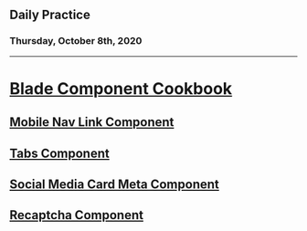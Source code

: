 ## Daily Practice
### Thursday, October 8th, 2020
---


# [Blade Component Cookbook](https://laracasts.com/series/blade-component-cookbook)


## [Mobile Nav Link Component](https://laracasts.com/series/blade-component-cookbook/episodes/8)



## [Tabs Component](https://laracasts.com/series/blade-component-cookbook/episodes/9)



## [Social Media Card Meta Component](https://laracasts.com/series/blade-component-cookbook/episodes/10)



## [Recaptcha Component](https://laracasts.com/series/blade-component-cookbook/episodes/11)
